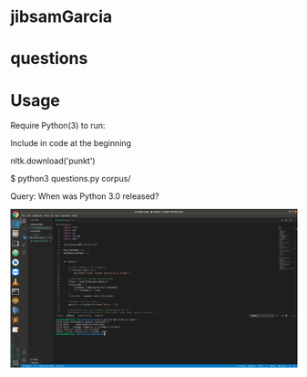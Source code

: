 # jibsamGarcia
# questions

# Usage
Require Python(3) to run:

Include in code at the beginning

nltk.download('punkt')


  $ python3 questions.py corpus/

  Query: When was Python 3.0 released?



![Screenshot](cap.png)
